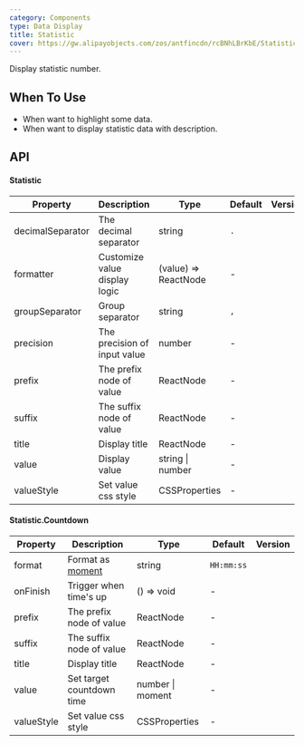 ```yaml
---
category: Components
type: Data Display
title: Statistic
cover: https://gw.alipayobjects.com/zos/antfincdn/rcBNhLBrKbE/Statistic.svg
---
```


Display statistic number.

## When To Use

- When want to highlight some data.
- When want to display statistic data with description.

## API

#### Statistic

| Property | Description | Type | Default | Version |
| --- | --- | --- | --- | --- |
| decimalSeparator | The decimal separator | string | `.` |  |
| formatter | Customize value display logic | (value) => ReactNode | - |  |
| groupSeparator | Group separator | string | `,` |  |
| precision | The precision of input value | number | - |  |
| prefix | The prefix node of value | ReactNode | - |  |
| suffix | The suffix node of value | ReactNode | - |  |
| title | Display title | ReactNode | - |  |
| value | Display value | string \| number | - |  |
| valueStyle | Set value css style | CSSProperties | - |  |

#### Statistic.Countdown

| Property | Description | Type | Default | Version |
| --- | --- | --- | --- | --- |
| format | Format as [moment](http://momentjs.com/) | string | `HH:mm:ss` |  |
| onFinish | Trigger when time's up | () => void | - |  |
| prefix | The prefix node of value | ReactNode | - |  |
| suffix | The suffix node of value | ReactNode | - |  |
| title | Display title | ReactNode | - |  |
| value | Set target countdown time | number \| moment | - |  |
| valueStyle | Set value css style | CSSProperties | - |  |
